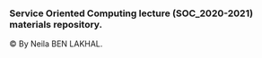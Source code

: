 ### Service Oriented Computing lecture (SOC_2020-2021) materials repository.

© By Neila BEN LAKHAL.
